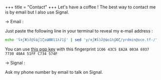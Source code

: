 +++
title = "Contact"
+++
Let's have a coffee ! The best way to contact me is by email but I also use Signal.

&rarr; Email : 

Just paste the following line in your terminal to reveal my e-mail address :  

```bash
echo 'ʢяʃЖʖʡ@ʢʥʃ1ζɑʥЮЮ11λʡ1ʄ' | sed 'y/яʃЖʢʖʡ@ʥɑ1λʄЮζ/yrdmin@oce.tf-/'
```

You can use [this pgp key](../pgp/public.txt) with this fingerprint `1C06 43C5 EA2A 003A 6937 7730 40A4 51FF C734
574F`

&rarr; Signal :

Ask my phone number by email to talk on Signal.

